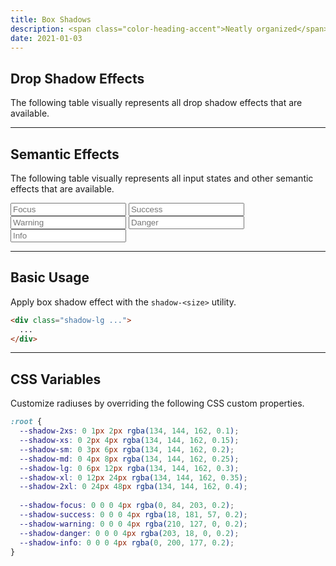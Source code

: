 ```yaml
---
title: Box Shadows
description: <span class="color-heading-accent">Neatly organized</span> visual <br class="hidden sm.inline">reference for all shadows
date: 2021-01-03
---
```


## Drop Shadow Effects

The following table visually represents all drop shadow effects that are available.

<div class="bg-gray-100 p-20 radius-lg">
  <div class="grid grid-cols-1 gap-20">
    <div class="h-40 shadow-2xs bg-white radius-sm"></div>
    <div class="h-40 shadow-xs bg-white radius-sm"></div>
    <div class="h-40 shadow-sm bg-white radius-sm"></div>
    <div class="h-40 shadow-md bg-white radius-sm"></div>
    <div class="h-40 shadow-lg bg-white radius-sm"></div>
    <div class="h-40 shadow-xl bg-white radius-sm"></div>
    <div class="h-40 shadow-2xl bg-white radius-sm"></div>
  </div>
</div>

---

## Semantic Effects

The following table visually represents all input states and other semantic effects that are available.

<div class="bg-gray-100 p-20 radius-lg">
  <div class="grid grid-cols-1 gap-20">
    <input type="text" class="h-40 shadow-focus bg-white radius-sm" placeholder="Focus">
    <input type="text" class="h-40 shadow-success bg-white radius-sm" placeholder="Success">
    <input type="text" class="h-40 shadow-warning bg-white radius-sm" placeholder="Warning">
    <input type="text" class="h-40 shadow-danger bg-white radius-sm" placeholder="Danger">
    <input type="text" class="h-40 shadow-info bg-white radius-sm" placeholder="Info">
  </div>
</div>

---

## Basic Usage

Apply box shadow effect with the `shadow-<size>` utility.

```html
<div class="shadow-lg ...">
  ...
</div>
```

---

## CSS Variables

Customize radiuses by overriding the following CSS custom properties.

```css
:root {
  --shadow-2xs: 0 1px 2px rgba(134, 144, 162, 0.1);
  --shadow-xs: 0 2px 4px rgba(134, 144, 162, 0.15);
  --shadow-sm: 0 3px 6px rgba(134, 144, 162, 0.2);
  --shadow-md: 0 4px 8px rgba(134, 144, 162, 0.25);
  --shadow-lg: 0 6px 12px rgba(134, 144, 162, 0.3);
  --shadow-xl: 0 12px 24px rgba(134, 144, 162, 0.35);
  --shadow-2xl: 0 24px 48px rgba(134, 144, 162, 0.4);
  
  --shadow-focus: 0 0 0 4px rgba(0, 84, 203, 0.2);
  --shadow-success: 0 0 0 4px rgba(18, 181, 57, 0.2);
  --shadow-warning: 0 0 0 4px rgba(210, 127, 0, 0.2);
  --shadow-danger: 0 0 0 4px rgba(203, 18, 0, 0.2);
  --shadow-info: 0 0 0 4px rgba(0, 200, 177, 0.2);
}
```

